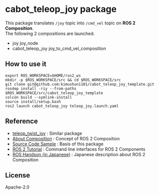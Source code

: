# cabot_teleop_joy package
This package translates `/joy` topic into `/cmd_vel` topic on **ROS 2 Composition**.  
The following 2 compositions are launched.
- joy joy_node
- cabot_teleop_joy joy_to_cmd_vel_composition

## How to use it

```
export ROS_WORKSPACE=$HOME/ros2_ws
mkdir -p $ROS_WORKSPACE/src && cd $ROS_WORKSPACE/src
git clone git@github.com:kimushun1101/cabot_teleop_joy_template.git
rosdep install -riy --from-paths $ROS_WORKSPACE/src/cabot_teleop_joy_template
colcon build --symlink-install
source install/setup.bash
ros2 launch cabot_teleop_joy teleop_joy.launch.yaml
```

## Reference
- [teleop_twist_joy](https://github.com/ros2/teleop_twist_joy)
  : Similar package
- [About Composition](https://docs.ros.org/en/humble/Concepts/About-Composition.html)
  : Concept of ROS 2 Composition
- [Source Code Sample](https://github.com/ros2/demos/tree/humble/composition)
  : Basis of this package
- [ROS 2 Tutorial](https://docs.ros.org/en/humble/Tutorials/Intermediate/Composition.html)
  : Command line interfaces for ROS 2 Components
- [ROS Handson (in Japanese)](https://ouxt-polaris.github.io/ros_handson/rclcpp)
  : Japanese description about ROS 2 Composition

## License
Apache-2.0